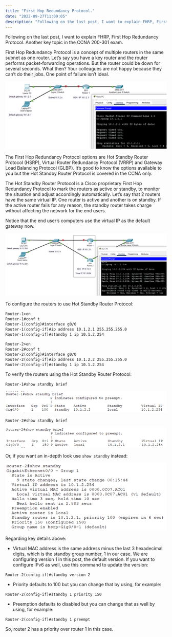```yaml
---
title: "First Hop Redundancy Protocol."
date: "2022-09-27T11:09:05"
description: "Following on the last post, I want to explain FHRP, First Hop Redundancy Protocol. Another key topic in the CCNA 200-301 exam."
---
```

Following on the last post, I want to explain FHRP, First Hop Redundancy Protocol. Another key topic in the CCNA 200-301 exam.

First Hop Redundancy Protocol is a concept of multiple routers in the same subnet as one router. Let’s say you have a key router and the router performs packet-forwarding operations. But the router could be down for several seconds. What then? Your colleagues are not happy because they can’t do their jobs. One point of failure isn’t ideal.

![1](./images/1.png)

The First Hop Redundancy Protocol options are Hot Standby Router Protocol (HSRP), Virtual Router Redundancy Protocol (VRRP) and Gateway Load Balancing Protocol (GLBP). It’s good to know the options available to you but the Hot Standby Router Protocol is covered in the CCNA only.

The Hot Standby Router Protocol is a Cisco proprietary First Hop Redundancy Protocol to mark the routers as active or standby, to monitor the situation and adjust accordingly automatically. Let’s say that 2 routers have the same virtual IP. One router is active and another is on standby. If the active router fails for any reason, the standby router takes charge without affecting the network for the end users.

Notice that the end user’s computers use the virtual IP as the default gateway now.

![2](./images/2.png)

To configure the routers to use Hot Standby Router Protocol:
```
Router-1>en
Router-1#conf t
Router-1(config)#interface g0/0
Router-1(config-if)#ip address 10.1.2.1 255.255.255.0
Router-1(config-if)#standby 1 ip 10.1.2.254
```
```
Router-2>en
Router-2#conf t
Router-2(config)#interface g0/0
Router-2(config-if)#ip address 10.1.2.2 255.255.255.0
Router-2(config-if)#standby 1 ip 10.1.2.254
```

To verify the routers using the Hot Standby Router Protocol:
```
Router-1#show standby brief
```

![3](./images/3.png)

```
Router-2#show standby brief
```

![4](./images/4.png)

Or, if you want an in-depth look use ```show standby``` instead:

![5](./images/5.png)

Regarding key details above:

* Virtual MAC address is the same address minus the last 3 hexadecimal digits, which is the standby group number, 1 in our case. We are configuring version 1 in this post, the default version. If you want to configure IPv6 as well, use this command to update the version:
```
Router-2(config-if)#standby version 2
```
* Priority defaults to 100 but you can change that by using, for example:
```
Router-2(config-if)#standby 1 priority 150
```
* Preemption defaults to disabled but you can change that as well by using, for example:
```
Router-2(config-if)#standby 1 preempt
```
So, router 2 has a priority over router 1 in this case.